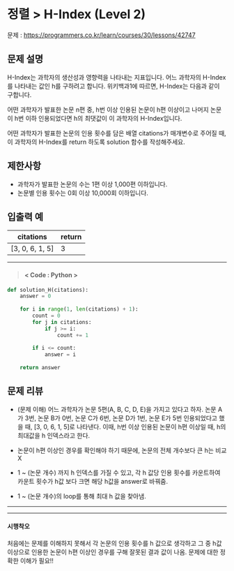 # 정렬 > H-Index (Level 2)
문제 : https://programmers.co.kr/learn/courses/30/lessons/42747

## 문제 설명
H-Index는 과학자의 생산성과 영향력을 나타내는 지표입니다. 어느 과학자의 H-Index를 나타내는 값인 h를 구하려고 합니다. 위키백과1에 따르면, H-Index는 다음과 같이 구합니다.

어떤 과학자가 발표한 논문 n편 중, h번 이상 인용된 논문이 h편 이상이고 나머지 논문이 h번 이하 인용되었다면 h의 최댓값이 이 과학자의 H-Index입니다.

어떤 과학자가 발표한 논문의 인용 횟수를 담은 배열 citations가 매개변수로 주어질 때, 이 과학자의 H-Index를 return 하도록 solution 함수를 작성해주세요.

## 제한사항
- 과학자가 발표한 논문의 수는 1편 이상 1,000편 이하입니다.
- 논문별 인용 횟수는 0회 이상 10,000회 이하입니다.

## 입출력 예

| citations | return |
| --- | --- | 
| [3, 0, 6, 1, 5] | 3 |


____

> #### < Code : Python >
```python
def solution_H(citations):
    answer = 0
    
    for i in range(1, len(citations) + 1):
        count = 0
        for j in citations:
            if j >= i:
                count += 1
                
        if i <= count:
            answer = i            
            
    return answer
```

## 문제 리뷰
- (문제 이해) 어느 과학자가 논문 5편(A, B, C, D, E)을 가지고 있다고 하자.  논문 A가 3번, 논문 B가 0번, 논문 C가 6번, 논문 D가 1번, 논문 E가 5번 인용되었다고 했을 때, [3, 0, 6, 1, 5]로 나타낸다. 이때, h번 이상 인용된 논문이 h편 이상일 때,  h의 최대값을 h 인덱스라고 한다.

- 논문이 h편 이상인 경우를 확인해야 하기 때문에, 논문의 전체 개수보다 큰 h는 비교 X
- 1 ~ (논문 개수) 까지 h 인덱스를 가질 수 있고, 각 h 값당 인용 횟수를 카운트하여 카운트 횟수가 h값 보다 크면 해당 h값을 answer로 바꿔줌.
- 1 ~ (논문 개수)의 loop를 통해 최대 h 값을 찾아냄.
___
___
#### 시행착오

처음에는 문제를 이해하지 못해서 각 논문의 인용 횟수를 h 값으로 생각하고 그 중
h값 이상으로 인용한 논문이 h편 이상인 경우를 구해 잘못된 결과 값이 나옴.
문제에 대한 정확한 이해가 필요!!